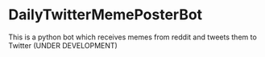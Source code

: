 # DailyTwitterMemePosterBot
This is a python bot which receives memes from reddit and tweets them to Twitter (UNDER DEVELOPMENT)
